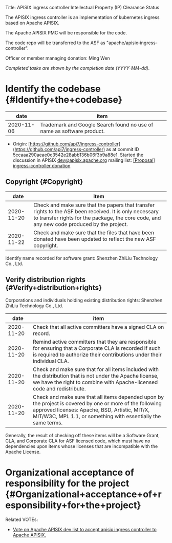 Title: APISIX ingress controller Intellectual Property (IP) Clearance Status


The APISIX ingress controller is an implementation of kubernetes ingress based on Apache APISIX.


The Apache APISIX PMC will be responsible for the code.


The code repo will be transferred to the ASF as "apache/apisix-ingress-controller".


Officer or member managing donation: Ming Wen


 _Completed tasks are shown by the completion date (YYYY-MM-dd)._ 


# Identify the codebase {#Identify+the+codebase}

| date | item |
|------|------|
| 2020-11-06 | Trademark and Google Search found no use of name as software product. |


- Origin: [https://github.com/api7/ingress-controller](https://github.com/api7/ingress-controller) as at commit ID 5ccaaa290aeae0c3542e28abb136b06f3b9a88e1. Started the discussion in APISIX dev@apisix.apache.org mailing list: [[Proposal] ingress-controller donation](https://lists.apache.org/thread.html/rd1a060dd7902013d71f065706caeaebc84431ac23ce16407b9fd6436%40%3Cdev.apisix.apache.org%3E) 

## Copyright {#Copyright}

| date | item |
|------|------|
| 2020-11-20 | Check and make sure that the papers that transfer rights to the ASF been received. It is only necessary to transfer rights for the package, the core code, and any new code produced by the project. |
| 2020-11-22 | Check and make sure that the files that have been donated have been updated to reflect the new ASF copyright. |

Identify name recorded for software grant: Shenzhen ZhiLiu Technology Co., Ltd.


## Verify distribution rights {#Verify+distribution+rights}

Corporations and individuals holding existing distribution rights: Shenzhen ZhiLiu Technology Co., Ltd.


| date | item |
|------|------|
| 2020-11-20 | Check that all active committers have a signed CLA on record. |
| 2020-11-20 | Remind active committers that they are responsible for ensuring that a Corporate CLA is recorded if such is required to authorize their contributions under their individual CLA. |
| 2020-11-20 | Check and make sure that for all items included with the distribution that is not under the Apache license, we have the right to combine with Apache-licensed code and redistribute. |
| 2020-11-20 | Check and make sure that all items depended upon by the project is covered by one or more of the following approved licenses: Apache, BSD, Artistic, MIT/X, MIT/W3C, MPL 1.1, or something with essentially the same terms. |

Generally, the result of checking off these items will be a Software Grant, CLA, and Corporate CLA for ASF licensed code, which must have no dependencies upon items whose licenses that are incompatible with the Apache License.


# Organizational acceptance of responsibility for the project {#Organizational+acceptance+of+responsibility+for+the+project}

Related VOTEs:



-  [Vote on Apache APISIX dev list to accept apisix ingress controller to Apache APISIX.](https://lists.apache.org/thread.html/rc41cb3735f01fc089b2459f4b1cfff2ba45e8b61d46c31c7e607afbf%40%3Cdev.apisix.apache.org%3E) 
